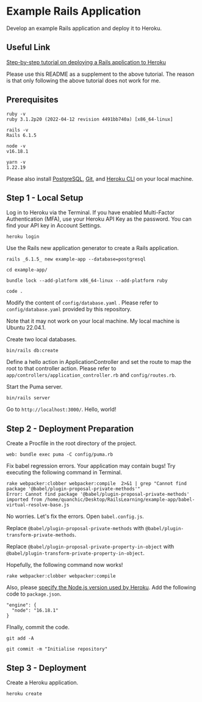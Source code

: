 # Example Rails Application

Develop an example Rails application and deploy it to Heroku.

## Useful Link

[Step-by-step tutorial on deploying a Rails application to Heroku](https://devcenter.heroku.com/articles/getting-started-with-rails6)

Please use this README as a supplement to the above tutorial. The reason is that only following the above tutorial does not work for me.

## Prerequisites

```
ruby -v
ruby 3.1.2p20 (2022-04-12 revision 4491bb740a) [x86_64-linux]

rails -v
Rails 6.1.5

node -v
v16.18.1

yarn -v
1.22.19
```

Please also install [PostgreSQL](https://www.postgresql.org/download/), [Git](https://git-scm.com/downloads), and [Heroku CLI](https://devcenter.heroku.com/articles/heroku-cli) on your local machine.

## Step 1 - Local Setup

Log in to Heroku via the Terminal. If you have enabled Multi-Factor Authentication (MFA), use your Heroku API Key as the password. You can find your API key in Account Settings.

```
heroku login
```

Use the Rails new application generator to create a Rails application.

```
rails _6.1.5_ new example-app --database=postgresql

cd example-app/

bundle lock --add-platform x86_64-linux --add-platform ruby

code .
```

Modify the content of  `config/database.yaml` . Please refer to  `config/database.yaml` provided by this repository.

Note that it may not work on your local machine. My local machine is Ubuntu 22.04.1.

Create two local databases.

```
bin/rails db:create
```

Define a hello action in ApplicationController and set the route to map the root to that controller action. Please refer to `app/controllers/application_controller.rb` and `config/routes.rb`.

Start the Puma server.

```
bin/rails server
```

Go to `http://localhost:3000/`. Hello, world!

## Step 2 - Deployment Preparation

Create a Procfile in the root directory of the project.

```
web: bundle exec puma -C config/puma.rb
```

Fix babel regression errors. Your application may contain bugs! Try executing the following command in Terminal.

```
rake webpacker:clobber webpacker:compile  2>&1 | grep "Cannot find package '@babel/plugin-proposal-private-methods'"
Error: Cannot find package '@babel/plugin-proposal-private-methods' imported from /home/quanchic/Desktop/RailsLearning/example-app/babel-virtual-resolve-base.js
```

No worries. Let's fix the errors. Open `babel.config.js`.

Replace `@babel/plugin-proposal-private-methods` with `@babel/plugin-transform-private-methods`.

Replace `@babel/plugin-proposal-private-property-in-object` with `@babel/plugin-transform-private-property-in-object`.

Hopefully, the following command now works!

```
rake webpacker:clobber webpacker:compile
```

Also, please [specify the Node.js version used by Heroku](https://devcenter.heroku.com/articles/nodejs-support#specifying-a-node-js-version). Add the following code to `package.json`.

```
"engine": {
  "node": "16.18.1"
}
```

FInally, commit the code.

```
git add -A

git commit -m "Initialise repository"
```



## Step 3 - Deployment

Create a Heroku application.

```
heroku create 
```

